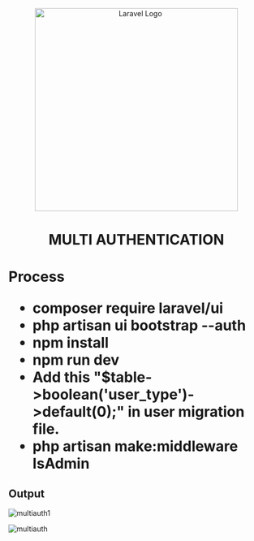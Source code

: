 <p align="center"><a href="https://laravel.com" target="_blank"><img src="https://raw.githubusercontent.com/laravel/art/master/logo-lockup/5%20SVG/2%20CMYK/1%20Full%20Color/laravel-logolockup-cmyk-red.svg" width="400" alt="Laravel Logo"></a></p>

<h1 align="center">MULTI AUTHENTICATION<h1>

 Process
- composer require laravel/ui 
- php artisan ui bootstrap --auth 
- npm install
- npm run dev
- Add this "$table->boolean('user_type')->default(0);" in user migration file.
- php artisan make:middleware IsAdmin
    
    
## Output
    
    
![multiauth1](https://user-images.githubusercontent.com/80118217/195988928-fa1b0442-4168-49a4-840e-b87df6b8af0b.JPG)
    
    
![multiauth](https://user-images.githubusercontent.com/80118217/195988930-f270ca69-773e-4f98-9f67-7c87a556133f.JPG)
